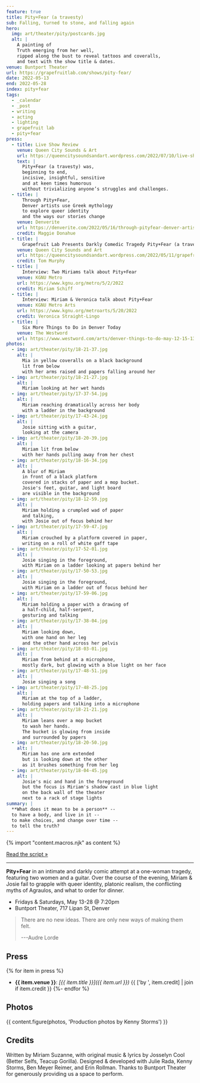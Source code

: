 ```yaml
---
feature: true
title: Pity+Fear (a travesty)
sub: Falling, turned to stone, and falling again
hero:
  img: art/theater/pity/postcards.jpg
  alt: |
    A painting of
    Truth emerging from her well,
    ripped along the bust to reveal tattoos and coveralls,
    and text with the show title & dates.
venue: Buntport Theater
url: https://grapefruitlab.com/shows/pity-fear/
date: 2022-05-13
end: 2022-05-28
index: pity+fear
tags:
  - _calendar
  - _post
  - writing
  - acting
  - lighting
  - grapefruit lab
  - pity+fear
press:
  - title: Live Show Review
    venue: Queen City Sounds & Art
    url: https://queencitysoundsandart.wordpress.com/2022/07/10/live-show-review-pityfear-a-travesty-at-buntport-theater-5-27-22/
    text: |
      Pity+Fear (a travesty) was,
      beginning to end,
      incisive, insightful, sensitive
      and at keen times humorous
      without trivializing anyone’s struggles and challenges.
  - title: |
      Through Pity+Fear,
      Denver artists use Greek mythology
      to explore queer identity
      and the ways our stories change
    venue: Denverite
    url: https://denverite.com/2022/05/16/through-pityfear-denver-artists-use-greek-mythology-to-explore-queer-identity-and-the-ways-our-stories-change/
    credit: Maggie Donahue
  - title: |
      Grapefruit Lab Presents Darkly Comedic Tragedy Pity+Fear (a travesty)
    venue: Queen City Sounds and Art
    url: https://queencitysoundsandart.wordpress.com/2022/05/11/grapefruit-lab-presents-darkly-comedic-tragedy-pityfear-a-travesty-may-13-may-28/
    credit: Tom Murphy
  - title: |
      Interview: Two Miriams talk about Pity+Fear
    venue: KGNU Metro
    url: https://www.kgnu.org/metro/5/2/2022
    credit: Miriam Schiff
  - title: |
      Interview: Miriam & Veronica talk about Pity+Fear
    venue: KGNU Metro Arts
    url: https://www.kgnu.org/metroarts/5/20/2022
    credit: Veronica Straight-Lingo
  - title: |
      Six More Things to Do in Denver Today
    venue: The Westword
    url: https://www.westword.com/arts/denver-things-to-do-may-12-15-13979764
photos:
  - img: art/theater/pity/18-21-37.jpg
    alt: |
      Mia in yellow coveralls on a black background
      lit from below
      with her arms raised and papers falling around her
  - img: art/theater/pity/18-21-27.jpg
    alt: |
      Miriam looking at her wet hands
  - img: art/theater/pity/17-37-54.jpg
    alt: |
      Miriam reaching dramatically across her body
      with a ladder in the background
  - img: art/theater/pity/17-43-24.jpg
    alt: |
      Josie sitting with a guitar,
      looking at the camera
  - img: art/theater/pity/18-20-39.jpg
    alt: |
      Miriam lit from below
      with her hands pulling away from her chest
  - img: art/theater/pity/18-16-34.jpg
    alt: |
      A blur of Miriam
      in front of a black platform
      covered in stacks of paper and a mop bucket.
      Josie's feet, guitar, and light board
      are visible in the background
  - img: art/theater/pity/18-12-59.jpg
    alt: |
      Miriam holding a crumpled wad of paper
      and talking,
      with Josie out of focus behind her
  - img: art/theater/pity/17-59-47.jpg
    alt: |
      Miriam crouched by a platform covered in paper,
      writing on a roll of white gaff tape
  - img: art/theater/pity/17-52-01.jpg
    alt: |
      Josie singing in the foreground,
      with Miriam on a ladder looking at papers behind her
  - img: art/theater/pity/17-50-53.jpg
    alt: |
      Josie singing in the foreground,
      with Miriam on a ladder out of focus behind her
  - img: art/theater/pity/17-59-06.jpg
    alt: |
      Miriam holding a paper with a drawing of
      a half-child, half-serpent,
      gesturing and talking
  - img: art/theater/pity/17-38-04.jpg
    alt: |
      Miriam looking down,
      with one hand on her leg
      and the other hand across her pelvis
  - img: art/theater/pity/18-03-01.jpg
    alt: |
      Miriam from behind at a microphone,
      mostly dark, but glowing with a blue light on her face
  - img: art/theater/pity/17-48-51.jpg
    alt: |
      Josie singing a song
  - img: art/theater/pity/17-48-25.jpg
    alt: |
      Miriam at the top of a ladder,
      holding papers and talking into a microphone
  - img: art/theater/pity/18-21-21.jpg
    alt: |
      Miriam leans over a mop bucket
      to wash her hands.
      The bucket is glowing from inside
      and surrounded by papers
  - img: art/theater/pity/18-20-50.jpg
    alt: |
      Miriam has one arm extended
      but is looking down at the other
      as it brushes something from her leg
  - img: art/theater/pity/18-04-45.jpg
    alt: |
      Josie's mic and hand in the foreground
      but the focus is Miriam's shadow cast in blue light
      on the back wall of the theater
      next to a rack of stage lights
summary: |
  **What does it mean to be a person** --
  to have a body, and live in it --
  to make choices, and change over time --
  to tell the truth?
---
```

{% import "content.macros.njk" as content %}

[Read the script »](https://www.grapefruitlab.com/shows/pity-fear/script/)

------

**Pity+Fear**
in an intimate and darkly comic
attempt at a one-woman tragedy,
featuring two women and a guitar.
Over the course of the evening,
Miriam & Josie fail to grapple with queer identity,
platonic realism,
the conflicting myths of Agraulos,
and what to order for dinner.

- Fridays & Saturdays, May 13-28 @ 7:20pm
- Buntport Theater, 717 Lipan St, Denver

> There are no new ideas.
> There are only new ways of making them felt.
>
> ---Audre Lorde

## Press

{% for item in press %}
- **{{ item.venue }}**: _[{{ item.title }}]({{ item.url }})_ {{ ['by ', item.credit] | join if item.credit }}
{%- endfor %}

## Photos

{{ content.figure(photos, 'Production photos by Kenny Storms') }}

## Credits

Written by Miriam Suzanne,
with original music & lyrics
by Josselyn Cool (Better Selfs, Teacup Gorilla).
Designed & developed with Julie Rada, Kenny Storms,
Ben Meyer Reimer, and Erin Rollman.
Thanks to Buntport Theater for
generously providing us a space to perform.
